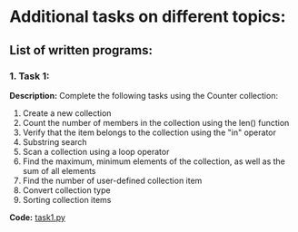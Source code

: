 # Additional tasks on different topics:
## List of written programs:
### 1. Task 1:
**Description:** Complete the following tasks using the Counter collection:
1. Create a new collection
2. Count the number of members in the collection using the len() function
3. Verify that the item belongs to the collection using the "in" operator
4. Substring search
5. Scan a collection using a loop operator
6. Find the maximum, minimum elements of the collection, as well as the sum of all elements
7. Find the number of user-defined collection item
8. Convert collection type
9. Sorting collection items

**Code:** [task1.py](./task1.py)

